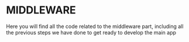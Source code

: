 # MIDDLEWARE
Here you will find all the code related to the middleware part, including all the previous steps we have done to get ready to develop the main app
